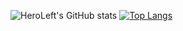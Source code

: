 ![HeroLeft's GitHub stats](https://github-readme-stats.vercel.app/api?username=HeroLeft&show_icons=true&theme=gradient)
[![Top Langs](https://github-readme-stats.vercel.app/api/top-langs/?username=HeroLeft&layout=compact)](https://github.com/HeroLeft/github-readme-stats)
